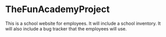 # TheFunAcademyProject
This is a school website for employees. It will include a school inventory. It will also include a bug tracker that the employees will use.
